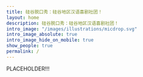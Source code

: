 ```yaml
---
title: 硅谷脱口秀：硅谷地区汉语喜剧社团！
layout: home
description: 硅谷脱口秀：硅谷地区汉语喜剧社团！
intro_image: "/images/illustrations/micdrop.svg"
intro_image_absolute: true
intro_image_hide_on_mobile: true
show_people: true
permalink: /
---
```


PLACEHOLDER!!!

<!-- 图个开心！

我们是硅谷地区的一群**汉语喜剧**爱好者，以脱口秀为主。我们欢迎各路朋友来观赏、参演！

过去三年来，我们举办了 ~300 场表演，>150 位演员陆续参演，视频也有近10万次播放。

**精品秀**：在即将到来的 10 月 15 日，硅谷脱口秀的 6 名当红演员，将为您带来精彩的演出！[点此](https://www.eventbrite.com/e/410228222657)获取门票。

**开放麦**：
{% include call.html show_button=true labels=site.data.l10n.cn %}

无法莅临现场？欢迎订阅、分享我们的 [YouTube 频道](https://www.youtube.com/channel/UCqG1oe7CjCghQdZDldNKT0A/featured)和[哔哩哔哩](https://space.bilibili.com/482647119)！ -->
